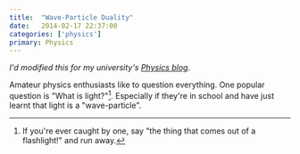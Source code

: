 ```yaml
---
title:  "Wave-Particle Duality"
date:   2014-02-17 22:37:00
categories: ['physics']
primary: Physics
---
```

_I'd modified this for my university's [Physics blog](https://physociety.wordpress.com/2014/02/17/its-a-wave-its-a-particle-its-a-wave-particle/)_.

Amateur physics enthusiasts like to question everything. One popular question is "What is light?"[^1]. Especially if they're in school and have just learnt that light is a "wave-particle". 

[^1]: If you're ever caught by one, say "the thing that comes out of a flashlight!" and run away.

